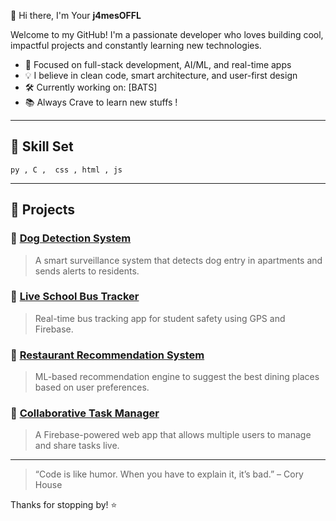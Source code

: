 👋 Hi there, I'm Your **j4mesOFFL**

Welcome to my GitHub! I'm a passionate developer who loves building cool, impactful projects and constantly learning new technologies.

- 🎯 Focused on full-stack development, AI/ML, and real-time apps  
- 💡 I believe in clean code, smart architecture, and user-first design  
- 🛠 Currently working on: [BATS]  
- 📚 Always Crave to learn new stuffs !

---

## 🧰 Skill Set 
    py , C ,  css , html , js 
---

## 💼 Projects

### 🔹 [Dog Detection System](https://github.com/yourusername/dog-detection-system)
> A smart surveillance system that detects dog entry in apartments and sends alerts to residents.

### 🔹 [Live School Bus Tracker](https://github.com/yourusername/bus-tracker)
> Real-time bus tracking app for student safety using GPS and Firebase.

### 🔹 [Restaurant Recommendation System](https://github.com/yourusername/restaurant-recommender)
> ML-based recommendation engine to suggest the best dining places based on user preferences.

### 🔹 [Collaborative Task Manager](https://github.com/yourusername/firebase-task-manager)
> A Firebase-powered web app that allows multiple users to manage and share tasks live.

---
> “Code is like humor. When you have to explain it, it’s bad.” – Cory House

Thanks for stopping by! ⭐
